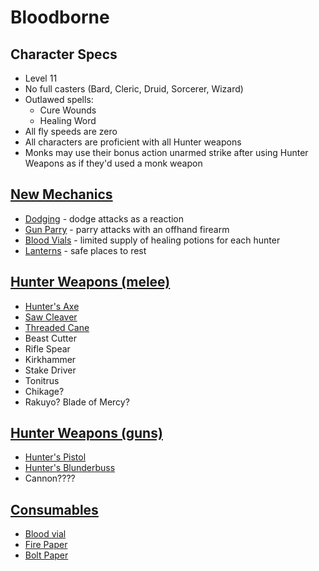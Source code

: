 # Bloodborne

## Character Specs
- Level 11
- No full casters (Bard, Cleric, Druid, Sorcerer, Wizard)
- Outlawed spells:
  - Cure Wounds
  - Healing Word
- All fly speeds are zero
- All characters are proficient with all Hunter weapons
- Monks may use their bonus action unarmed strike after using Hunter Weapons as if they'd used a monk weapon

## [New Mechanics](Mechanics.md)
- [Dodging](Mechanics.md#Dodging) - dodge attacks as a reaction
- [Gun Parry](Mechanics.md#Gun-Parry) - parry attacks with an offhand firearm
- [Blood Vials](Mechanics.md#Blood-Vials) - limited supply of healing potions for each hunter
- [Lanterns](Mechanics.md#Lanterns) - safe places to rest

## [Hunter Weapons (melee)](MeleeWeapons.md)
- [Hunter's Axe](MeleeWeapons.md#hunters-axe)
- [Saw Cleaver](MeleeWeapons.md#saw-cleaver)
- [Threaded Cane](MeleeWeapons.md#threaded-cane)
- Beast Cutter
- Rifle Spear
- Kirkhammer
- Stake Driver
- Tonitrus
- Chikage?
- Rakuyo? Blade of Mercy?

## [Hunter Weapons (guns)](RangedWeapons.md)
- [Hunter's Pistol](RangedWeapons.md#hunters-pistol)
- [Hunter's Blunderbuss](RangedWeapons.md#blunderbuss)
- Cannon????

## [Consumables](Consumables.md)
- [Blood vial](Consumables.md#blood-vial)
- [Fire Paper](Consumables.md#fire-paper)
- [Bolt Paper](Consumables.md#bolt-paper)
